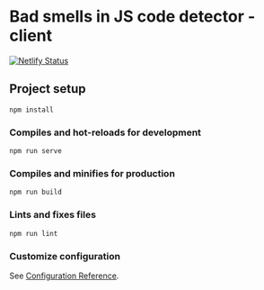 # Bad smells in JS code detector - client
[![Netlify Status](https://api.netlify.com/api/v1/badges/a2cc9469-70cc-49c4-96f5-80ea5168d4cb/deploy-status)](https://app.netlify.com/sites/bsdetector/deploys)
## Project setup
```
npm install
```

### Compiles and hot-reloads for development
```
npm run serve
```

### Compiles and minifies for production
```
npm run build
```

### Lints and fixes files
```
npm run lint
```

### Customize configuration
See [Configuration Reference](https://cli.vuejs.org/config/).
